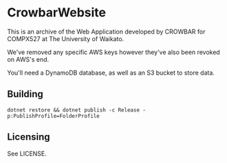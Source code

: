 # CrowbarWebsite
This is an archive of the Web Application developed by CROWBAR for COMPX527 at The University of Waikato.

We've removed any specific AWS keys however they've also been revoked on AWS's end.

You'll need a DynamoDB database, as well as an S3 bucket to store data.

## Building
`dotnet restore && dotnet publish -c Release -p:PublishProfile=FolderProfile`

## Licensing
See LICENSE.
